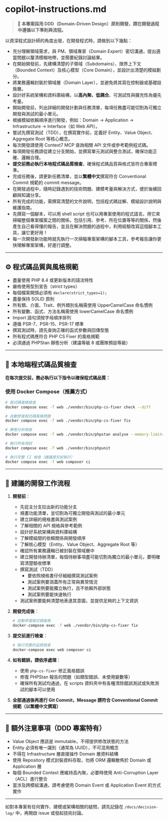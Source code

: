 # copilot-instructions.md

> **📌 本專案採用 DDD（Domain-Driven Design）原則開發，請在開發過程中遵循以下準則與流程。**

以資深程式設計師的角度出發，在開發程式時，請做到以下幾點：

-   充分理解領域需求，與 PM、領域專家（Domain Expert）密切溝通，提出適當問題以釐清模糊地帶，並簡要紀錄討論結果。
-   在開始開發前，先建構清楚的子領域（Subdomains）、限界上下文（Bounded Context）及核心模型（Core Domain），並設計出清楚的模組劃分。
-   將業務邏輯封裝於領域層（Domain Layer），並避免將其寫在控制器或基礎設施層。
-   設計好系統架構和資料庫結構，以**高內聚、低耦合**、可測試性與擴充性為優先考量。
-   開始開發前，列出詳細的開發計劃與任務清單，每項任務盡可能切割為可獨立開發與測試的最小單元。
-   根據模組依賴順序進行開發，例如：Domain → Application → Infrastructure → Interface（如 Web API）。
-   嘗試先撰寫測試（TDD），在撰寫實作前，定義好 Entity、Value Object、Aggregate Root 等核心概念。
-   每次開發請使用 Context7 MCP 查詢相關 API 文件或參考範例程式碼。
-   每項開發任務請從建立分支開始，並撰寫單元測試與整合測試，確保功能正確、邏輯合理。
-   **提交前務必執行本地程式碼品質檢查**，確保程式碼品質與格式皆符合專案標準。
-   完成任務後，請更新任務清單，並以**繁體中文**撰寫符合 Conventional Commit 規範的 commit message。
-   在開發過程中，隨時記錄遇到的技術問題、建模考量與解決方式，便於後續回顧與知識分享。
-   所有完成的功能，需撰寫清楚的文件說明，包括程式碼註解、模組設計說明與維護指南。
-   先撰寫一個腳本，可以用 shell script 也可以用專案使用的程式語言。用它來掃瞄整個專案檔案之間的關係，包括引用、參考、所在位置等等的關係，然後產生自己看得懂的報告，並且在解決問題的過程中，利用經驗改寫這個腳本工具，讓它更好用！
-   每一次開發新功能時就先執行一次掃瞄專案架構的腳本工具，參考報告讓你更快理解專案架構，好進行調整。

---

## ⚙️ 程式碼品質與風格規範

-   盡量使用 PHP 8.4 或更新版本的語法特性
-   嚴格使用型別宣告（strict types）
-   每個檔案開頭必須有 `declare(strict_types=1);`
-   盡量保持 SOLID 原則
-   所有類、介面、Trait、例外類別名稱需使用 UpperCamelCase 命名慣例
-   所有變數、函式、方法名稱需使用 lowerCamelCase 命名慣例
-   Import 語句須按字母順序排列
-   遵循 PSR-7、PSR-15、PSR-17 標準
-   撰寫測試時，請先查詢正確的函式參數與回傳型態
-   所有程式碼應符合 PHP CS Fixer 的風格規範
-   必須通過 PHPStan 靜態分析（建議等級 8 或團隊預設等級）

---

## 🧪 本地端程式碼品質檢查

**在每次提交前，務必執行以下指令以確保程式碼品質：**

### 使用 Docker Compose（推薦方式）

```bash
# 程式碼風格檢查
docker compose exec -T web ./vendor/bin/php-cs-fixer check --diff

# 自動修復程式碼風格問題
docker compose exec -T web ./vendor/bin/php-cs-fixer fix

# 靜態分析檢查
docker compose exec -T web ./vendor/bin/phpstan analyse --memory-limit=1G

# 執行所有測試
docker compose exec -T web ./vendor/bin/phpunit

# 執行完整 CI 檢查（建議提交前執行）
docker compose exec -T web composer ci
```

---

## 🔄 建議的開發工作流程

1. **開發前**：

    - 先從主分支拉出新的功能分支
    - 規畫功能清單，並切割為可獨立開發與測試的最小單元
    - 建立詳細的規格書與測試案例
    - 了解相關的 API 規格與參考範例
    - 設計好系統架構與資料庫結構
    - 了解模組間的依賴關係與開發順序
    - 了解核心模型（Entity、Value Object、Aggregate Root 等）
    - 確認所有業務邏輯已被封裝在領域層中
    - 建立開發待辦清單，每個待辦事項盡可能切割為獨立的最小單元，要明確寫清楚驗收標準
    - 撰寫測試（TDD）
        - 要依照規格書仔仔細細撰寫測試案例
        - 測試案例要涵蓋所有正常與異常情況
        - 測試案例要能獨立執行，且不依賴外部狀態
        - 測試案例要能快速執行
    - 測試案例要能夠清楚地表達其意圖，並提供足夠的上下文資訊

2. **開發完成後**：

    ```bash
    # 自動修復程式碼風格
    docker-compose exec -T web ./vendor/bin/php-cs-fixer fix
    ```

3. **提交前進行檢查**：

    ```bash
    # 執行完整的品質檢查
    docker-compose exec web composer ci
    ```

4. **如有錯誤，請依序處理**：

    - 使用 `php-cs-fixer` 修正風格錯誤
    - 修復 PHPStan 報告的問題（如類型錯誤、未使用變數等）
    - 確保所有測試均通過，在 scripts 資料夾中有各種清除錯誤測試或失敗測試的腳本可以使用

5. **全部通過後再進行 Git Commit，Message 請符合 Conventional Commit 規範（以繁體中文撰寫）**

---

## 📌 額外注意事項（DDD 專案特有）

-   Value Object 應該是 immutable，不得提供修改狀態的方法
-   Entity 必須有唯一識別（通常為 UUID），不可混用概念
-   不得在 Infrastructure 層直接操作 Domain 層資料結構
-   使用 Repository 模式封裝資料存取，勿將 ORM 邏輯散佈於 Domain 或 Application 層
-   每個 Bounded Context 應維持高內聚，必要時使用 Anti-Corruption Layer（ACL）進行整合
-   當涉及跨模組溝通，請考慮使用 Domain Event 或 Application Event 的方式實作

---

如對本專案有任何實作、建模或架構相關的疑問，請先記錄在 `/docs/decision-log/` 中，再開啟 issue 或發起技術討論。
